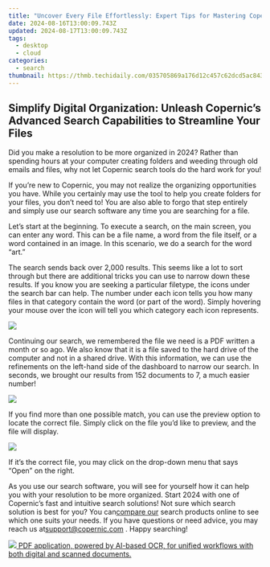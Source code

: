 ```yaml
---
title: "Uncover Every File Effortlessly: Expert Tips for Mastering Copernic's Desktop & Cloud Search"
date: 2024-08-16T13:00:09.743Z
updated: 2024-08-17T13:00:09.743Z
tags:
  - desktop
  - cloud
categories:
  - search
thumbnail: https://thmb.techidaily.com/035705869a176d12c457c62dcd5ac8433382a242da2e6ee8d5c9aeccc24af52d.jpg
---
```


## Simplify Digital Organization: Unleash Copernic’s Advanced Search Capabilities to Streamline Your Files

Did you make a resolution to be more organized in 2024? Rather than spending hours at your computer creating folders and weeding through old emails and files, why not let Copernic search tools do the hard work for you!

 If you’re new to Copernic, you may not realize the organizing opportunities you have. While you certainly may use the tool to help you create folders for your files, you don’t need to! You are also able to forgo that step entirely and simply use our search software any time you are searching for a file.

 Let’s start at the beginning. To execute a search, on the main screen, you can enter any word. This can be a file name, a word from the file itself, or a word contained in an image. In this scenario, we do a search for the word “art.”

 The search sends back over 2,000 results. This seems like a lot to sort through but there are additional tricks you can use to narrow down these results. If you know you are seeking a particular filetype, the icons under the search bar can help. The number under each icon tells you how many files in that category contain the word (or part of the word). Simply hovering your mouse over the icon will tell you which category each icon represents.

![](https://copernic.com/wp-content/uploads/2024/01/sceen-1-1024x94.png)

 Continuing our search, we remembered the file we need is a PDF written a month or so ago. We also know that it is a file saved to the hard drive of the computer and not in a shared drive. With this information, we can use the refinements on the left-hand side of the dashboard to narrow our search. In seconds, we brought our results from 152 documents to 7, a much easier number!

![](https://copernic.com/wp-content/uploads/2024/01/screen-2-1024x415.png)

 If you find more than one possible match, you can use the preview option to locate the correct file. Simply click on the file you’d like to preview, and the file will display.

![](https://copernic.com/wp-content/uploads/2024/01/screen-3-1024x407.png)

 If it’s the correct file, you may click on the drop-down menu that says “Open” on the right.

 As you use our search software, you will see for yourself how it can help you with your resolution to be more organized. Start 2024 with one of Copernic’s fast and intuitive search solutions! Not sure which search solution is best for you? You can[compare our](https://copernic.com/en/comparison/) search products online to see which one suits your needs. If you have questions or need advice, you may reach us at[support@copernic.com](https://tools.techidaily.com/) . Happy searching!

<ins class="adsbygoogle"
     style="display:block"
     data-ad-format="autorelaxed"
     data-ad-client="ca-pub-7571918770474297"
     data-ad-slot="1223367746"></ins>



<ins class="adsbygoogle"
     style="display:block"
     data-ad-client="ca-pub-7571918770474297"
     data-ad-slot="8358498916"
     data-ad-format="auto"
     data-full-width-responsive="true"></ins>



<!-- affiliate ads begin -->
<a href="https://checkout.abbyy.com/order/checkout.php?PRODS=39254549&QTY=1&AFFILIATE=108875&CART=1"> <img src="https://secure.avangate.com/images/merchant/0e5fb5c76fca16adbee503c9aff393cd/products/8_FR-Badges-NEW-FR-Standard-16-WIN-200.png" border="0"> PDF application, powered by AI-based OCR, for unified workflows with both digital and scanned documents. </a>
<!-- affiliate ads end -->